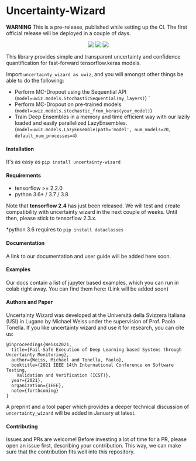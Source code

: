 <!-- ![UNCERTAINTY WIZARD](https://github.com/testingautomated-usi/uncertainty-wizard/raw/main/docs/uwiz_logo.PNG) -->

# Uncertainty-Wizard
**WARNING** This is a pre-release, published while setting up the CI. 
The first official release will be deployed in a couple of days.

<p align="center">
    <a href="https://black.readthedocs.io/en/stable/" alt="Code Style: Black">
        <img src="https://img.shields.io/badge/code%20style-black-000000.svg" /></a>
    <a href="https://choosealicense.com/licenses/mit/" alt="License: MIT">
        <img src="https://img.shields.io/badge/license-MIT-green.svg" /></a>
    <a href="https://github.com/HunterMcGushion/docstr_coverage" alt="Docstr-Coverage: 100%">
        <img src="https://img.shields.io/badge/docstr--coverage-100%25-brightgreen.svg" /></a>
   
</p>

This library provides simple and transparent uncertainty and confidence quantification for 
fast-forward tensorflow.keras models.

Import `uncertainty_wizard as uwiz`, and you will amongst other things be able to do the following:
* Perform MC-Dropout using the Sequential API (`model=uwiz.models.StochasticSequential(my_layers)`) `
* Perform MC-Dropout on pre-trained models (`model=uwiz.models.stochastic_from_keras(your_model)`)
* Train Deep Ensembles in a memory and time efficient way with our lazily loaded and easily parallelized LazyEnsembles. (`model=uwiz.models.LazyEnsemble(path='model', num_models=20, default_num_processes=4`)

#### Installation

It's as easy as `pip install uncertainty-wizard`

#### Requirements
- tensorflow >= 2.2.0
- python 3.6* / 3.7 / 3.8

Note that **tensorflow 2.4** has just been released. 
We will test and create compatibility with uncertainty wizard in the next couple of weeks.
Until then, please stick to tensorflow 2.3.x.

*python 3.6 requires to `pip install dataclasses`

#### Documentation
A link to our documentation and user guide will be added here soon.

#### Examples
Our docs contain a list of jupyter based examples, which you can run in colab right away.
You can find them here: (Link will be added soon)

#### Authors and Paper
Uncertainty Wizard was developed at the Università della Svizzera Italiana (USI) in Lugano
by Michael Weiss under the supervision of Prof. Paolo Tonella.
If you like uncertainty wizard and use it for research, you can cite us:
    
    @inproceedings{Weiss2021,
      title={Fail-Safe Execution of Deep Learning based Systems through Uncertainty Monitoring},
      author={Weiss, Michael and Tonella, Paolo},
      booktitle={2021 IEEE 14th International Conference on Software Testing, 
        Validation and Verification (ICST)},
      year={2021},
      organization={IEEE},
      note={forthcoming}
    }

A preprint and a tool paper which provides a deeper technical discussion of ``uncertainty_wizard`` 
will be added in January at latest.

#### Contributing
Issues and PRs are welcome! 
Before investing a lot of time for a PR, please open an issue first, describing your contribution.
This way, we can make sure that the contribution fits well into this repository.
